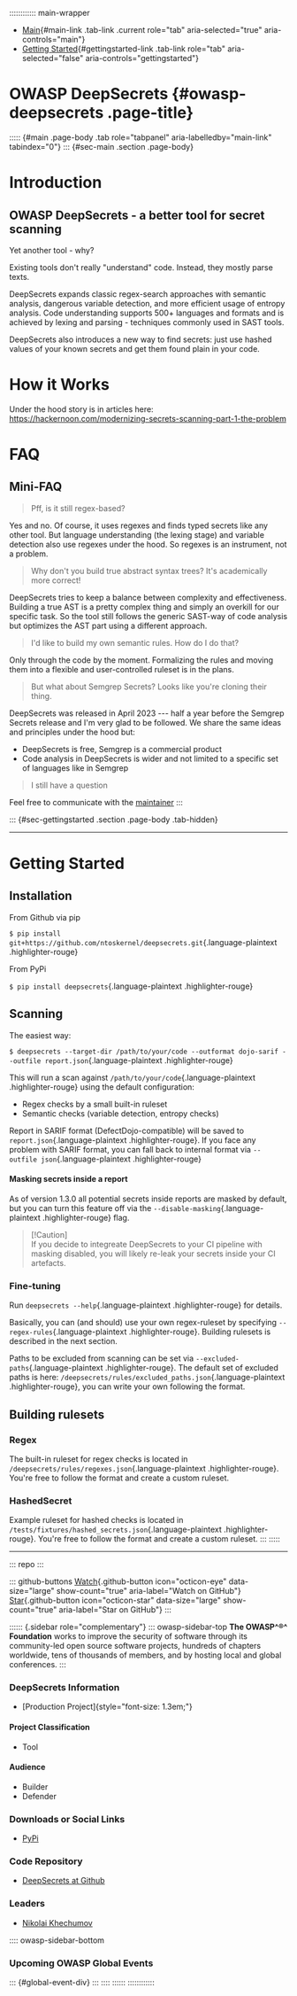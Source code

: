 :::::::::::: main-wrapper
- [Main](#div-main){#main-link .tab-link .current role="tab"
  aria-selected="true" aria-controls="main"}
- [Getting Started](#div-gettingstarted){#gettingstarted-link .tab-link
  role="tab" aria-selected="false" aria-controls="gettingstarted"}

# OWASP DeepSecrets {#owasp-deepsecrets .page-title}

::::: {#main .page-body .tab role="tabpanel" aria-labelledby="main-link" tabindex="0"}
::: {#sec-main .section .page-body}
# Introduction

## OWASP DeepSecrets - a better tool for secret scanning

Yet another tool - why?

Existing tools don't really "understand" code. Instead, they mostly
parse texts.

DeepSecrets expands classic regex-search approaches with semantic
analysis, dangerous variable detection, and more efficient usage of
entropy analysis. Code understanding supports 500+ languages and formats
and is achieved by lexing and parsing - techniques commonly used in SAST
tools.

DeepSecrets also introduces a new way to find secrets: just use hashed
values of your known secrets and get them found plain in your code.

# How it Works

Under the hood story is in articles here:
<https://hackernoon.com/modernizing-secrets-scanning-part-1-the-problem>

# FAQ

## Mini-FAQ

> Pff, is it still regex-based?

Yes and no. Of course, it uses regexes and finds typed secrets like any
other tool. But language understanding (the lexing stage) and variable
detection also use regexes under the hood. So regexes is an instrument,
not a problem.

> Why don't you build true abstract syntax trees? It's academically more
> correct!

DeepSecrets tries to keep a balance between complexity and
effectiveness. Building a true AST is a pretty complex thing and simply
an overkill for our specific task. So the tool still follows the generic
SAST-way of code analysis but optimizes the AST part using a different
approach.

> I'd like to build my own semantic rules. How do I do that?

Only through the code by the moment. Formalizing the rules and moving
them into a flexible and user-controlled ruleset is in the plans.

> But what about Semgrep Secrets? Looks like you're cloning their thing.

DeepSecrets was released in April 2023 --- half a year before the
Semgrep Secrets release and I'm very glad to be followed. We share the
same ideas and principles under the hood but:

- DeepSecrets is free, Semgrep is a commercial product
- Code analysis in DeepSecrets is wider and not limited to a specific
  set of languages like in Semgrep

> I still have a question

Feel free to communicate with the
[maintainer](https://github.com/ntoskernel/deepsecrets/blob/main/pyproject.toml#L6-L8)
:::

::: {#sec-gettingstarted .section .page-body .tab-hidden}

------------------------------------------------------------------------

# Getting Started

## Installation

From Github via pip

`$ pip install git+https://github.com/ntoskernel/deepsecrets.git`{.language-plaintext
.highlighter-rouge}

From PyPi

`$ pip install deepsecrets`{.language-plaintext .highlighter-rouge}

## Scanning

The easiest way:

`$ deepsecrets --target-dir /path/to/your/code --outformat dojo-sarif --outfile report.json`{.language-plaintext
.highlighter-rouge}

This will run a scan against `/path/to/your/code`{.language-plaintext
.highlighter-rouge} using the default configuration:

- Regex checks by a small built-in ruleset
- Semantic checks (variable detection, entropy checks)

Report in SARIF format (DefectDojo-compatible) will be saved to
`report.json`{.language-plaintext .highlighter-rouge}. If you face any
problem with SARIF format, you can fall back to internal format via
`--outfile json`{.language-plaintext .highlighter-rouge}

#### Masking secrets inside a report

As of version 1.3.0 all potential secrets inside reports are masked by
default, but you can turn this feature off via the
`--disable-masking`{.language-plaintext .highlighter-rouge} flag.

> \[!Caution\]\
> If you decide to integreate DeepSecrets to your CI pipeline with
> masking disabled, you will likely re-leak your secrets inside your CI
> artefacts.

### Fine-tuning

Run `deepsecrets --help`{.language-plaintext .highlighter-rouge} for
details.

Basically, you can (and should) use your own regex-ruleset by specifying
`--regex-rules`{.language-plaintext .highlighter-rouge}. Building
rulesets is described in the next section.

Paths to be excluded from scanning can be set via
`--excluded-paths`{.language-plaintext .highlighter-rouge}. The default
set of excluded paths is here:
`/deepsecrets/rules/excluded_paths.json`{.language-plaintext
.highlighter-rouge}, you can write your own following the format.

## Building rulesets

### Regex

The built-in ruleset for regex checks is located in
`/deepsecrets/rules/regexes.json`{.language-plaintext
.highlighter-rouge}. You're free to follow the format and create a
custom ruleset.

### HashedSecret

Example ruleset for hashed checks is located in
`/tests/fixtures/hashed_secrets.json`{.language-plaintext
.highlighter-rouge}. You're free to follow the format and create a
custom ruleset.
:::
:::::

------------------------------------------------------------------------

::: repo
:::

::: github-buttons
[Watch](https://github.com/owasp/www-project-deepsecrets/subscription){.github-button
icon="octicon-eye" data-size="large" show-count="true"
aria-label="Watch on GitHub"}
[Star](https://github.com/owasp/www-project-deepsecrets){.github-button
icon="octicon-star" data-size="large" show-count="true"
aria-label="Star on GitHub"}
:::

:::::: {.sidebar role="complementary"}
::: owasp-sidebar-top
**The OWASP^®^ Foundation** works to improve the security of software
through its community-led open source software projects, hundreds of
chapters worldwide, tens of thousands of members, and by hosting local
and global conferences.
:::

### DeepSecrets Information

-  [Production Project]{style="font-size: 1.3em;"}

#### Project Classification

-  Tool

#### Audience

-  Builder
-  Defender

### Downloads or Social Links

- [PyPi](https://pypi.org/project/deepsecrets)

### Code Repository

- [DeepSecrets at Github](https://github.com/ntoskernel/deepsecrets)

### Leaders

- [Nikolai
  Khechumov](../cdn-cgi/l/email-protection.html#7c12151713101d15521714191f140911130a3c130b1d0f0c52130e1b)

:::: owasp-sidebar-bottom
### Upcoming OWASP Global Events

::: {#global-event-div}
:::
::::
::::::
::::::::::::

